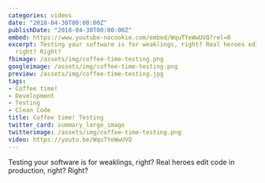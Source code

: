 ```yaml
---
categories: videos
date: "2018-04-30T00:00:00Z"
publishDate: "2018-04-30T00:00:00Z"
embed: https://www.youtube-nocookie.com/embed/WquTYeWwUVQ?rel=0
excerpt: Testing your software is for weaklings, right? Real heroes edit code in production,
  right? Right?
fbimage: /assets/img/coffee-time-testing.png
googleimage: /assets/img/coffee-time-testing.png
preview: /assets/img/coffee-time-testing.jpg
tags:
- Coffee time!
- Development
- Testing
- Clean Code
title: Coffee time! Testing
twitter_card: summary_large_image
twitterimage: /assets/img/coffee-time-testing.png
video: https://youtu.be/WquTYeWwUVQ
---
```


Testing your software is for weaklings, right? Real heroes edit code in production, right? Right?